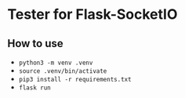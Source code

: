 # Tester for Flask-SocketIO

## How to use

-   `python3 -m venv .venv`
-   `source .venv/bin/activate`
-   `pip3 install -r requirements.txt`
-   `flask run`
